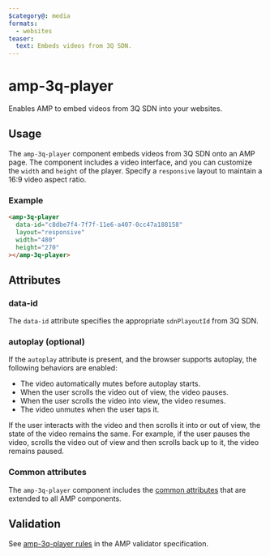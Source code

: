 ```yaml
---
$category@: media
formats:
  - websites
teaser:
  text: Embeds videos from 3Q SDN.
---
```


<!---
Copyright 2017 The AMP HTML Authors. All Rights Reserved.

Licensed under the Apache License, Version 2.0 (the "License");
you may not use this file except in compliance with the License.
You may obtain a copy of the License at

      http://www.apache.org/licenses/LICENSE-2.0

Unless required by applicable law or agreed to in writing, software
distributed under the License is distributed on an "AS-IS" BASIS,
WITHOUT WARRANTIES OR CONDITIONS OF ANY KIND, either express or implied.
See the License for the specific language governing permissions and
limitations under the License.
-->

# amp-3q-player

Enables AMP to embed videos from 3Q SDN into your websites.

## Usage

The `amp-3q-player` component embeds videos from 3Q SDN onto an AMP page. The
component includes a video interface, and you can customize the `width` and
`height` of the player. Specify a `responsive` layout to maintain a 16:9 video
aspect ratio.

### Example

```html
<amp-3q-player
  data-id="c8dbe7f4-7f7f-11e6-a407-0cc47a188158"
  layout="responsive"
  width="480"
  height="270"
></amp-3q-player>
```

## Attributes

### data-id 

The `data-id` attribute specifies the appropriate `sdnPlayoutId` from 3Q SDN.

### autoplay (optional)

If the `autoplay` attribute is present, and the browser supports autoplay, the
following behaviors are enabled:

- The video automatically mutes before autoplay starts.
- When the user scrolls the video out of view, the video pauses.
- When the user scrolls the video into view, the video resumes.
- The video unmutes when the user taps it.

If the user interacts with the video and then scrolls it into or out of view,
the state of the video remains the same. For example, if the user pauses the
video, scrolls the video out of view and then scrolls back up to it, the video
remains paused.

### Common attributes

The `amp-3q-player` component includes the [common attributes](https://amp.dev/documentation/guides-and-tutorials/learn/common_attributes)
that are extended to all AMP components.

## Validation

See [amp-3q-player rules](https://github.com/ampproject/amphtml/blob/master/extensions/amp-3q-player/validator-amp-3q-player.protoascii)
in the AMP validator specification.
